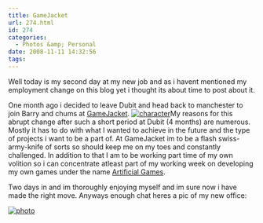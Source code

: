 ```yaml
---
title: GameJacket
url: 274.html
id: 274
categories:
  - Photos &amp; Personal
date: 2008-11-11 14:32:56
tags:
---
```


Well today is my second day at my new job and as i havent mentioned my employment change on this blog yet i thought its about time to post about it.<!-- more -->

One month ago i decided to leave Dubit and head back to manchester to join Barry and chums at [GameJacket](https://www.gamejacket.com/). [![](https://mikecann.co.uk/wp-content/uploads/2008/11/character.gif "character")](https://mikecann.co.uk/wp-content/uploads/2008/11/character.gif)My reasons for this abrupt change after such a short period at Dubit (4 months) are numerous. Mostly it has to do with what I wanted to achieve in the future and the type of projects i want to be a part of. At GameJacket im to be a flash swiss-army-knife of sorts so should keep me on my toes and constantly challenged. In addition to that I am to be working part time of my own volition so i can concentrate atleast part of my working week on developing my own games under the name [Artificial Games](https://www.artificialgames.co.uk).

Two days in and im thoroughly enjoying myself and im sure now i have made the right move. Anyways enough chat heres a pic of my new office:

[![](https://mikecann.co.uk/wp-content/uploads/2008/11/photo.jpg "photo")](https://mikecann.co.uk/wp-content/uploads/2008/11/photo.jpg)